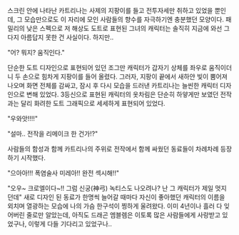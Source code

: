 스크린 안에 나타난 카트리나는 사제의 지팡이를 들고 전투자세만 취하고 있었을 뿐인데, 그 모습만으로도 이 자리에 모인 사람들의 향수를 자극하기엔 충분했던 모양이다.
패밀리의 낮은 스펙으로 저 해상도 도트로 표현된 그녀의 캐릭터는 솔직히 지금에 와선 그다지 아름답지 못한 건 사실이다. 하지만..

"어? 뭐지? 움직인다." 

단순한 도트 디자인으로 표현되어 있던 조그만 캐릭터가 갑자기 상체를 좌우로 움직이더니 두 손으로 힘차게 지팡이를 들어 올렸다.
그러자, 지팡이 끝에서 새하얀 빛이 뿜어져 나오며 화면 전체를 감싸고, 잠시 후 다시 모습을 드러낸 카트리나는 늘씬한 캐릭터 디자인으로 변해 있었다.
3등신으로 표현된 캐릭터의 옷차림은 단순히 하얗게만 보였던 전작과는 달리 화려한 도트 그래픽으로 세세하게 표현되어 있었다.

"우와앗!!!!" 

"설마.. 전작을 리메이크 한 건가!?" 

사람들의 함성과 함께 카트리나의 주위로 전작에서 함께 싸웠던 동료들이 차례차례 등장하기 시작했다.

"으아아!!! 폭염술사 미레아!! 완전 섹시해!!" 

"오우~ 크로엘이다~!! 그럼 신궁(神弓) 녹티스도 나오려나? 난 그 캐릭터가 제일 멋지던데" 
새로 디자인 된 동료가 한명씩 늘어갈 때마다 자신이 좋아했던 캐릭터의 이름을 외치며 열광하는 모습에 나의 가슴 한구석이 찡하게 울려왔다.
이미 4년이나 흘러 다 잊어버린 줄로만 알았는데, 아직도 드래곤 엠블렘은 이토록 많은 사람들에게 사랑받고 있었구나, 이렇게 다들 기다리고 있었구나..
